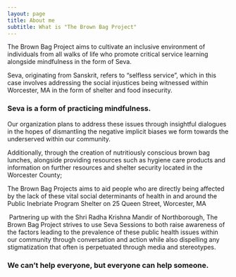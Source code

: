 ```yaml
---
layout: page
title: About me
subtitle: What is "The Brown Bag Project"
---
```


The Brown Bag Project aims to cultivate an inclusive environment of individuals from all walks of life who promote critical service learning alongside mindfulness in the form of Seva.

Seva, originating from Sanskrit, refers to “selfless service”, which in this case involves addressing the social injustices being witnessed within Worcester, MA in the form of shelter and food insecurity.


### Seva is a form of practicing mindfulness.

Our organization plans to address these issues through insightful dialogues in the hopes of dismantling the negative implicit biases we form towards the underserved within our community. ​

Additionally, through the creation of nutritiously conscious brown bag lunches, alongside providing resources such as hygiene care products and information on further resources and shelter security located in the Worcester County;

The Brown Bag Projects aims to aid people who are directly being affected by the lack of these vital social determinants of health in and around the Public Inebriate Program Shelter on 25 Queen Street, Worcester, MA

​
Partnering up with the Shri Radha Krishna Mandir of Northborough, The Brown Bag Project strives to use Seva Sessions to both raise awareness of the factors leading to the prevalence of these public health issues within our community through conversation and action while also dispelling any stigmatization that often is perpetuated through media and stereotypes. 
​

### We can’t help everyone, but everyone can help someone.
